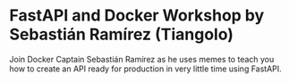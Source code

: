 # FastAPI and Docker Workshop by Sebastián Ramírez (Tiangolo)

Join Docker Captain Sebastián Ramírez as he uses memes to teach you how to create an API ready for production in very little time using FastAPI.